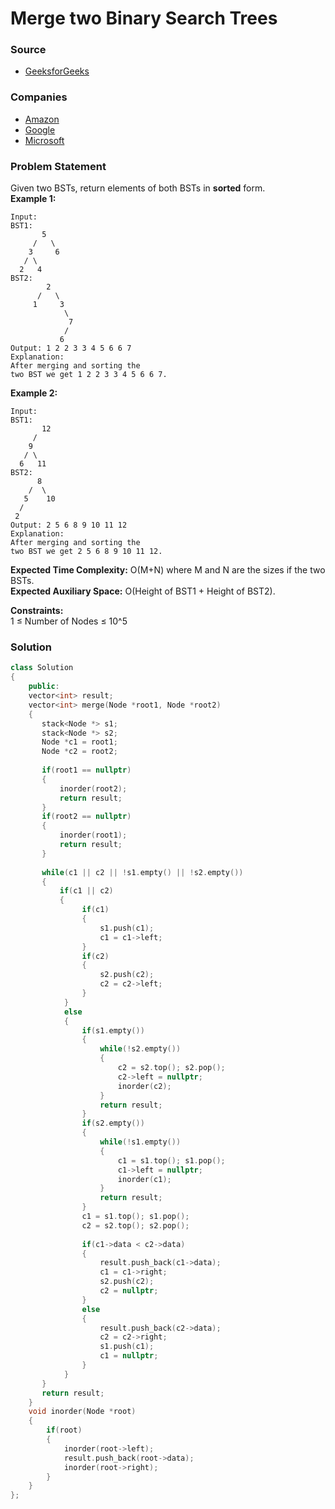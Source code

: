 # Merge two Binary Search Trees

### Source

* [GeeksforGeeks](https://practice.geeksforgeeks.org/problems/merge-two-bst-s/1#)

### Companies

* [Amazon](../../company-based-lists/amazon.md)
* [Google](../../company-based-lists/google.md)
* [Microsoft](../../company-based-lists/microsoft.md)

### Problem Statement

Given two BSTs, return elements of both BSTs in **sorted** form.  
 **Example 1:**

```text
Input:
BST1:
       5
     /   \
    3     6
   / \
  2   4  
BST2:
        2
      /   \
     1     3
            \
             7
            /
           6
Output: 1 2 2 3 3 4 5 6 6 7
Explanation: 
After merging and sorting the
two BST we get 1 2 2 3 3 4 5 6 6 7.
```

**Example 2:**

```text
Input:
BST1:
       12
     /   
    9
   / \    
  6   11
BST2:
      8
    /  \
   5    10
  /
 2
Output: 2 5 6 8 9 10 11 12
Explanation: 
After merging and sorting the
two BST we get 2 5 6 8 9 10 11 12.
```

**Expected Time Complexity:** O\(M+N\) where M and N are the sizes if the two BSTs.  
**Expected Auxiliary Space:** O\(Height of BST1 + Height of BST2\).

  
 **Constraints:**  
 1 ≤ Number of Nodes ≤ 10^5

### Solution

```cpp
class Solution
{
    public:
    vector<int> result;
    vector<int> merge(Node *root1, Node *root2)
    {
       stack<Node *> s1;
       stack<Node *> s2;
       Node *c1 = root1;
       Node *c2 = root2;
       
       if(root1 == nullptr)
       {
           inorder(root2);
           return result;
       }
       if(root2 == nullptr)
       {
           inorder(root1);
           return result;
       }
       
       while(c1 || c2 || !s1.empty() || !s2.empty())
       {
           if(c1 || c2)
           {
                if(c1)
                {
                    s1.push(c1);
                    c1 = c1->left;
                }
                if(c2)
                {
                    s2.push(c2);
                    c2 = c2->left;
                }
            }
            else
            {
                if(s1.empty())
                {
                    while(!s2.empty())
                    {
                        c2 = s2.top(); s2.pop();
                        c2->left = nullptr;
                        inorder(c2);
                    }
                    return result;
                }
                if(s2.empty())
                {
                    while(!s1.empty())
                    {
                        c1 = s1.top(); s1.pop();
                        c1->left = nullptr;
                        inorder(c1);
                    }
                    return result;
                }
                c1 = s1.top(); s1.pop();
                c2 = s2.top(); s2.pop();
                
                if(c1->data < c2->data)
                {
                    result.push_back(c1->data);
                    c1 = c1->right;
                    s2.push(c2);
                    c2 = nullptr;
                }
                else
                {
                    result.push_back(c2->data);
                    c2 = c2->right;
                    s1.push(c1);
                    c1 = nullptr;
                }
            }
       }
       return result;
    }
    void inorder(Node *root)
    {
        if(root)
        {
            inorder(root->left);
            result.push_back(root->data);
            inorder(root->right);
        }
    }
};
```

